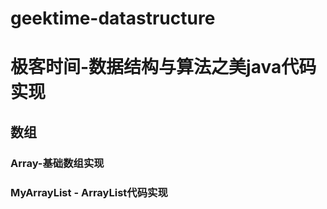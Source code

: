 # geektime-datastructure
# 极客时间-数据结构与算法之美java代码实现
## 数组
### Array-基础数组实现
### MyArrayList - ArrayList代码实现
